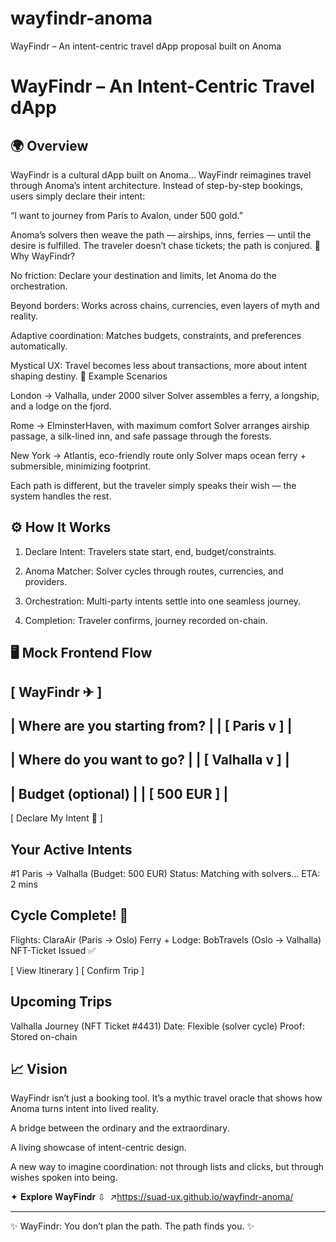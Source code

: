 # wayfindr-anoma
WayFindr – An intent-centric travel dApp proposal built on Anoma
# WayFindr – An Intent-Centric Travel dApp

## 🌍 Overview
WayFindr is a cultural dApp built on Anoma...
WayFindr reimagines travel through Anoma’s intent architecture.
Instead of step-by-step bookings, users simply declare their intent:

“I want to journey from Paris to Avalon, under 500 gold.”

Anoma’s solvers then weave the path — airships, inns, ferries — until the desire is fulfilled. The traveler doesn’t chase tickets; the path is conjured.
🚀 Why WayFindr?

No friction: Declare your destination and limits, let Anoma do the orchestration.

Beyond borders: Works across chains, currencies, even layers of myth and reality.

Adaptive coordination: Matches budgets, constraints, and preferences automatically.

Mystical UX: Travel becomes less about transactions, more about intent shaping destiny.
🔗 Example Scenarios

London → Valhalla, under 2000 silver
Solver assembles a ferry, a longship, and a lodge on the fjord.

Rome → ElminsterHaven, with maximum comfort
Solver arranges airship passage, a silk-lined inn, and safe passage through the forests.

New York → Atlantis, eco-friendly route only
Solver maps ocean ferry + submersible, minimizing footprint.


Each path is different, but the traveler simply speaks their wish — the system handles the rest.

## ⚙️ How It Works
1. Declare Intent: Travelers state start, end, budget/constraints.


2. Anoma Matcher: Solver cycles through routes, currencies, and providers.


3. Orchestration: Multi-party intents settle into one seamless journey.


4. Completion: Traveler confirms, journey recorded on-chain.

## 🖥️ Mock Frontend Flow
[ WayFindr ✈ ]
---------------------------------
|  Where are you starting from? |
|  [ Paris          v ]         |
---------------------------------
|  Where do you want to go?     |
|  [ Valhalla       v ]         |
---------------------------------
|  Budget (optional)            |
|  [   500 EUR     ]            |
---------------------------------
[ Declare My Intent 🚀 ]

Your Active Intents
---------------------------------
#1 Paris → Valhalla (Budget: 500 EUR)
Status: Matching with solvers...
ETA: 2 mins

Cycle Complete! 🎉
---------------------------------
Flights: ClaraAir (Paris → Oslo)
Ferry + Lodge: BobTravels (Oslo → Valhalla)
NFT-Ticket Issued ✅

[ View Itinerary ] [ Confirm Trip ]

Upcoming Trips
---------------------------------
Valhalla Journey (NFT Ticket #4431)
Date: Flexible (solver cycle)
Proof: Stored on-chain

## 📈 Vision
WayFindr isn’t just a booking tool.
It’s a mythic travel oracle that shows how Anoma turns intent into lived reality.

A bridge between the ordinary and the extraordinary.

A living showcase of intent-centric design.

A new way to imagine coordination: not through lists and clicks, but through wishes spoken into being.

✦ 𝐄𝐱𝐩𝐥𝐨𝐫𝐞 𝐖𝐚𝐲𝐅𝐢𝐧𝐝𝐫 ⇩⁣
⁣⁣
↗https://suad-ux.github.io/wayfindr-anoma/

---

✨ WayFindr: You don’t plan the path. The path finds you. ✨

